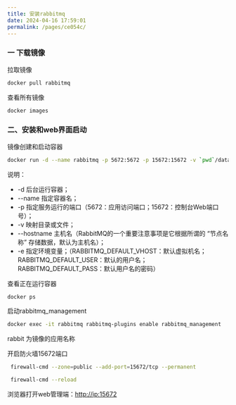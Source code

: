 ```yaml
---
title: 安装rabbitmq
date: 2024-04-16 17:59:01
permalink: /pages/ce054c/
---
```

### 一 下载镜像

拉取镜像

```bash
docker pull rabbitmq
```

查看所有镜像

```bash
docker images
```

### 二、安装和web界面启动

镜像创建和启动容器

```bash
docker run -d --name rabbitmq -p 5672:5672 -p 15672:15672 -v `pwd`/data:/var/lib/rabbitmq --hostname myRabbit -e RABBITMQ_DEFAULT_VHOST=my_vhost  -e RABBITMQ_DEFAULT_USER=admin -e RABBITMQ_DEFAULT_PASS=admin rabbitmq
```

说明：

- -d 后台运行容器；
- --name 指定容器名；
- -p 指定服务运行的端口（5672：应用访问端口；15672：控制台Web端口号）；
- -v 映射目录或文件；
- --hostname 主机名（RabbitMQ的一个重要注意事项是它根据所谓的 “节点名称” 存储数据，默认为主机名）；
- -e 指定环境变量；（RABBITMQ_DEFAULT_VHOST：默认虚拟机名；RABBITMQ_DEFAULT_USER：默认的用户名；RABBITMQ_DEFAULT_PASS：默认用户名的密码）

查看正在运行容器

```bash
docker ps
```

启动rabbitmq_management

```bash
docker exec -it rabbitmq rabbitmq-plugins enable rabbitmq_management
```

rabbit 为镜像的应用名称

开启防火墙15672端口

```bash
 firewall-cmd --zone=public --add-port=15672/tcp --permanent　　　　　　　　

 firewall-cmd --reload 
```

浏览器打开web管理端：[http://ip:15672](http://ip:15672/)

